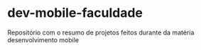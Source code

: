 # dev-mobile-faculdade
Repositório com o resumo de projetos feitos durante da matéria desenvolvimento mobile 
